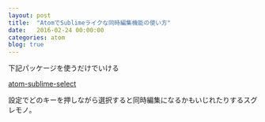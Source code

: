 ```yaml
---
layout: post
title:  "AtomでSublimeライクな同時編集機能の使い方"
date:   2016-02-24 00:00:00
categories: atom
blog: true
---
```


下記パッケージを使うだけでいける

[atom-sublime-select](https://github.com/bigfive/atom-sublime-select)

設定でどのキーを押しながら選択すると同時編集になるかもいじれたりするスグレモノ。
